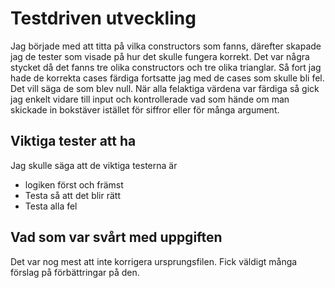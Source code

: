 # Testdriven utveckling

Jag började med att titta på vilka constructors som fanns, därefter skapade jag de tester som visade på hur det skulle fungera korrekt. Det var några stycket då det fanns tre olika constructors och tre olika trianglar. Så fort jag hade de korrekta cases färdiga fortsatte jag med de cases som  skulle bli fel. Det vill säga de som blev null. När alla felaktiga värdena var färdiga så gick jag enkelt vidare till input och kontrollerade vad som hände om man skickade in bokstäver istället för siffror eller för många argument.

## Viktiga tester att ha
Jag skulle säga att de viktiga testerna är
* logiken först och främst
* Testa så att det blir rätt
* Testa alla fel

## Vad som var svårt med uppgiften
Det var nog mest att inte korrigera ursprungsfilen. Fick väldigt många förslag på förbättringar på den.